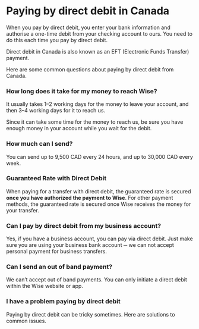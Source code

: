 # Paying by direct debit in Canada

When you pay by direct debit, you enter your bank information and authorise a one-time debit from your checking account to ours. You need to do this each time you pay by direct debit. 

Direct debit in Canada is also known as an EFT (Electronic Funds Transfer) payment.

Here are some common questions about paying by direct debit from Canada. 

### How long does it take for my money to reach Wise?

It usually takes 1–2 working days for the money to leave your account, and then 3–4 working days for it to reach us.

Since it can take some time for the money to reach us, be sure you have enough money in your account while you wait for the debit. 

### How much can I send? 

You can send up to 9,500 CAD every 24 hours, and up to 30,000 CAD every week.

###  **Guaranteed Rate with Direct Debit**

When paying for a transfer with direct debit, the guaranteed rate is secured **once you have authorized the payment to Wise**. For other payment methods, the guaranteed rate is secured once Wise receives the money for your transfer.

### Can I pay by direct debit from my business account?

Yes, if you have a business account, you can pay via direct debit. Just make sure you are using your business bank account ─ we can not accept personal payment for business transfers.

### Can I send an out of band payment? 

We can’t accept out of band payments. You can only initiate a direct debit within the Wise website or app.

### I have a problem paying by direct debit

Paying by direct debit can be tricky sometimes. Here are solutions to common issues.